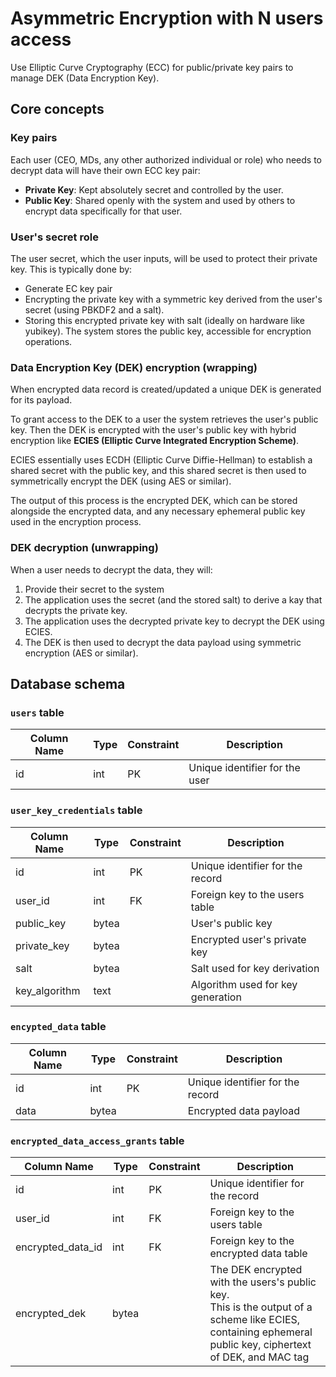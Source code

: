 ﻿# Asymmetric Encryption with N users access

Use Elliptic Curve Cryptography (ECC) for public/private key pairs to manage DEK (Data Encryption Key).

## Core concepts

### Key pairs

Each user (CEO, MDs, any other authorized individual or role) who needs to decrypt data will have their own ECC key
pair:

- **Private Key**: Kept absolutely secret and controlled by the user.
- **Public Key**: Shared openly with the system and used by others to encrypt data specifically for that user.

### User's secret role

The user secret, which the user inputs, will be used to protect their private key. This is typically done by:

- Generate EC key pair
- Encrypting the private key with a symmetric key derived from the user's secret (using PBKDF2 and a salt).
- Storing this encrypted private key with salt (ideally on hardware like yubikey). The system stores the public key,
  accessible for encryption operations.

### Data Encryption Key (DEK) encryption (wrapping)

When encrypted data record is created/updated a unique DEK is generated for its payload.

To grant access to the DEK to a user the system retrieves the user's public key. Then the DEK is encrypted with the
user's public key with hybrid encryption like **ECIES (Elliptic Curve Integrated Encryption Scheme)**.

ECIES essentially uses ECDH (Elliptic Curve Diffie-Hellman) to establish a shared secret with the public key, and this
shared secret is then used to symmetrically encrypt the DEK (using AES or similar).

The output of this process is the encrypted DEK, which can be stored alongside the encrypted data, and any necessary
ephemeral public key used in the encryption process.

### DEK decryption (unwrapping)

When a user needs to decrypt the data, they will:

1. Provide their secret to the system
2. The application uses the secret (and the stored salt) to derive a kay that decrypts the private key.
3. The application uses the decrypted private key to decrypt the DEK using ECIES.
4. The DEK is then used to decrypt the data payload using symmetric encryption (AES or similar).

## Database schema

### `users` table

| Column Name | Type | Constraint | Description                    |
|-------------|------|------------|--------------------------------|
| id          | int  | PK         | Unique identifier for the user |

### `user_key_credentials` table

| Column Name   | Type  | Constraint | Description                       |
|---------------|-------|------------|-----------------------------------|
| id            | int   | PK         | Unique identifier for the record  |
| user_id       | int   | FK         | Foreign key to the users table    |
| public_key    | bytea |            | User's public key                 |
| private_key   | bytea |            | Encrypted user's private key      |
| salt          | bytea |            | Salt used for key derivation      |
| key_algorithm | text  |            | Algorithm used for key generation |

### `encypted_data` table

| Column Name | Type  | Constraint | Description                      |
|-------------|-------|------------|----------------------------------|
| id          | int   | PK         | Unique identifier for the record |
| data        | bytea |            | Encrypted data payload           |

### `encrypted_data_access_grants` table

| Column Name       | Type  | Constraint | Description                                                                                                                                                    |
|-------------------|-------|------------|----------------------------------------------------------------------------------------------------------------------------------------------------------------|
| id                | int   | PK         | Unique identifier for the record                                                                                                                               |
| user_id           | int   | FK         | Foreign key to the users table                                                                                                                                 |
| encrypted_data_id | int   | FK         | Foreign key to the encrypted data table                                                                                                                        |
| encrypted_dek     | bytea |            | The DEK encrypted with the users's public key. <br/>This is the output of a scheme like ECIES, containing ephemeral public key, ciphertext of DEK, and MAC tag |








